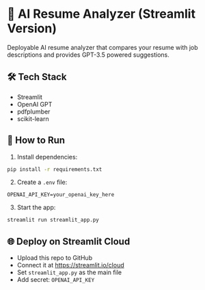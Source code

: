 
# 📄 AI Resume Analyzer (Streamlit Version)

Deployable AI resume analyzer that compares your resume with job descriptions and provides GPT-3.5 powered suggestions.

## 🛠 Tech Stack
- Streamlit
- OpenAI GPT
- pdfplumber
- scikit-learn

## 🚀 How to Run

1. Install dependencies:
```bash
pip install -r requirements.txt
```

2. Create a `.env` file:
```
OPENAI_API_KEY=your_openai_key_here
```

3. Start the app:
```bash
streamlit run streamlit_app.py
```

## 🌐 Deploy on Streamlit Cloud
- Upload this repo to GitHub
- Connect it at https://streamlit.io/cloud
- Set `streamlit_app.py` as the main file
- Add secret: `OPENAI_API_KEY`
